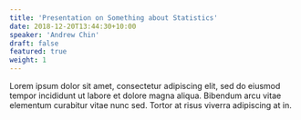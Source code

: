```yaml
---
title: 'Presentation on Something about Statistics'
date: 2018-12-20T13:44:30+10:00
speaker: 'Andrew Chin'
draft: false
featured: true
weight: 1
---
```


Lorem ipsum dolor sit amet, consectetur adipiscing elit, sed do eiusmod tempor incididunt ut labore et dolore magna aliqua. Bibendum arcu vitae elementum curabitur vitae nunc sed. Tortor at risus viverra adipiscing at in.
